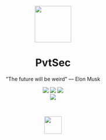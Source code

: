 <p align="center">
 <img width="100px" src="https://raw.githubusercontent.com/PvtSec/pvtsec.github.io/master/logo.png" align="center"/>
 <h1 align="center">PvtSec</h1>
 <p align="center">"The future will be weird" — Elon Musk</p>
</p>
<p align="center">
<img src="https://img.shields.io/badge/Most used-Python-blue.svg"/>
<img src="https://img.shields.io/badge/Learning-Python-green.svg"/>
<img src="https://img.shields.io/badge/Target for-OSCP-red.svg"/>
<br>
<img src="https://img.shields.io/badge/Introvert-Yes-green.svg"/>
</p>
<br>
<p align="center">
<img width="48px" src="https://www.python.org/favicon.ico"/>
</p>
